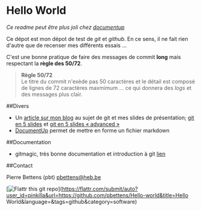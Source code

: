 # Hello World

*Ce readme peut être plus joli chez
[documentup](http://documentup.com/pbettens/hello-world)*

Ce dépot est mon dépot de test de *git* et *github*. En ce sens, il ne fait rien
d'autre que de recenser mes différents essais … 

C'est une bonne pratique de faire des messages de commit **long** mais
respectant la **règle des 50/72**.

> **Règle 50/72**  
> Le titre du commit n'exède pas 50 caractères et le détail est composé de
> lignes de 72 caractères maxmimum … ce qui donnera des *logs* et des messages
> plus clair.

##Divers

* Un [article sur mon blog][blog-git] au sujet de git et mes slides de
présentation; [git en 5 slides][pdf1] et [git en 5 slides « advanced »][pdf2]
* [DocumentUp](http://documentup.com) permet de mettre en forme un fichier
markdown



##Documentation

* gitmagic, très bonne documentation et introduction à git
[lien](http://www-cs-students.stanford.edu/~blynn/gitmagic)


##Contact

Pierre Bettens (pbt) <pbettens@heb.be>

[![Flattr this git repo](http://api.flattr.com/button/flattr-badge-large.png)](https://flattr.com/submit/auto?user_id=pinkilla&url=https://github.com/pbettens/Hello-world&title=Hello
World&language=&tags=github&category=software)


[blog-git]: http://namok.be/blog/?post/2014/01/31/5slides-git
[pdf1]: http://namok.be/public/documents/5slides/in5slides-git.pdf
[pdf2]: http://namok.be/public/documents/5slides/in5slides-git-advanced.pdf
